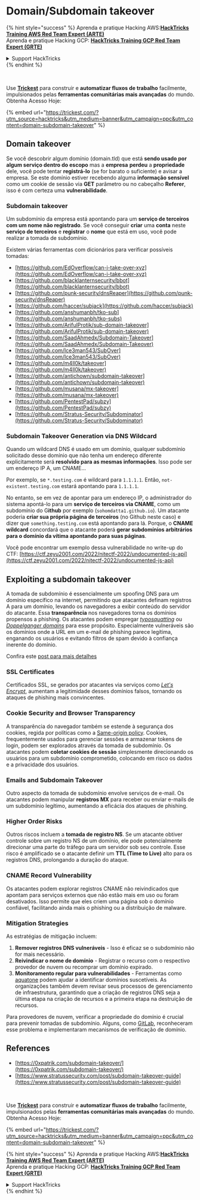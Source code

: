 # Domain/Subdomain takeover

{% hint style="success" %}
Aprenda e pratique Hacking AWS:<img src="../.gitbook/assets/arte.png" alt="" data-size="line">[**HackTricks Training AWS Red Team Expert (ARTE)**](https://training.hacktricks.xyz/courses/arte)<img src="../.gitbook/assets/arte.png" alt="" data-size="line">\
Aprenda e pratique Hacking GCP: <img src="../.gitbook/assets/grte.png" alt="" data-size="line">[**HackTricks Training GCP Red Team Expert (GRTE)**<img src="../.gitbook/assets/grte.png" alt="" data-size="line">](https://training.hacktricks.xyz/courses/grte)

<details>

<summary>Support HackTricks</summary>

* Confira os [**planos de assinatura**](https://github.com/sponsors/carlospolop)!
* **Junte-se ao** 💬 [**grupo do Discord**](https://discord.gg/hRep4RUj7f) ou ao [**grupo do telegram**](https://t.me/peass) ou **siga**-nos no **Twitter** 🐦 [**@hacktricks\_live**](https://twitter.com/hacktricks\_live)**.**
* **Compartilhe truques de hacking enviando PRs para os repositórios do** [**HackTricks**](https://github.com/carlospolop/hacktricks) e [**HackTricks Cloud**](https://github.com/carlospolop/hacktricks-cloud).

</details>
{% endhint %}

<figure><img src="../.gitbook/assets/image (48).png" alt=""><figcaption></figcaption></figure>

\
Use [**Trickest**](https://trickest.com/?utm\_source=hacktricks\&utm\_medium=text\&utm\_campaign=ppc\&utm\_term=trickest\&utm\_content=domain-subdomain-takeover) para construir e **automatizar fluxos de trabalho** facilmente, impulsionados pelas **ferramentas comunitárias mais avançadas** do mundo.\
Obtenha Acesso Hoje:

{% embed url="https://trickest.com/?utm_source=hacktricks&utm_medium=banner&utm_campaign=ppc&utm_content=domain-subdomain-takeover" %}

## Domain takeover

Se você descobrir algum domínio (domain.tld) que está **sendo usado por algum serviço dentro do escopo** mas a **empresa** **perdeu** a **propriedade** dele, você pode tentar **registrá-lo** (se for barato o suficiente) e avisar a empresa. Se este domínio estiver recebendo alguma **informação sensível** como um cookie de sessão via **GET** parâmetro ou no cabeçalho **Referer**, isso é com certeza uma **vulnerabilidade**.

### Subdomain takeover

Um subdomínio da empresa está apontando para um **serviço de terceiros com um nome não registrado**. Se você conseguir **criar** uma **conta** neste **serviço de terceiros** e **registrar** o **nome** que está em uso, você pode realizar a tomada de subdomínio.

Existem várias ferramentas com dicionários para verificar possíveis tomadas:

* [https://github.com/EdOverflow/can-i-take-over-xyz](https://github.com/EdOverflow/can-i-take-over-xyz)
* [https://github.com/blacklanternsecurity/bbot](https://github.com/blacklanternsecurity/bbot)
* [https://github.com/punk-security/dnsReaper](https://github.com/punk-security/dnsReaper)
* [https://github.com/haccer/subjack](https://github.com/haccer/subjack)
* [https://github.com/anshumanbh/tko-sub](https://github.com/anshumanbh/tko-subs)
* [https://github.com/ArifulProtik/sub-domain-takeover](https://github.com/ArifulProtik/sub-domain-takeover)
* [https://github.com/SaadAhmedx/Subdomain-Takeover](https://github.com/SaadAhmedx/Subdomain-Takeover)
* [https://github.com/Ice3man543/SubOver](https://github.com/Ice3man543/SubOver)
* [https://github.com/m4ll0k/takeover](https://github.com/m4ll0k/takeover)
* [https://github.com/antichown/subdomain-takeover](https://github.com/antichown/subdomain-takeover)
* [https://github.com/musana/mx-takeover](https://github.com/musana/mx-takeover)
* [https://github.com/PentestPad/subzy](https://github.com/PentestPad/subzy)
* [https://github.com/Stratus-Security/Subdominator](https://github.com/Stratus-Security/Subdominator)

### Subdomain Takeover Generation via DNS Wildcard

Quando um wildcard DNS é usado em um domínio, qualquer subdomínio solicitado desse domínio que não tenha um endereço diferente explicitamente será **resolvido para as mesmas informações**. Isso pode ser um endereço IP A, um CNAME...

Por exemplo, se `*.testing.com` é wildcard para `1.1.1.1`. Então, `not-existent.testing.com` estará apontando para `1.1.1.1`.

No entanto, se em vez de apontar para um endereço IP, o administrador do sistema apontá-lo para um **serviço de terceiros via CNAME**, como um subdomínio do G**ithub** por exemplo (`sohomdatta1.github.io`). Um atacante poderia **criar sua própria página de terceiros** (no Github neste caso) e dizer que `something.testing.com` está apontando para lá. Porque, o **CNAME wildcard** concordará que o atacante poderá **gerar subdomínios arbitrários para o domínio da vítima apontando para suas páginas**.

Você pode encontrar um exemplo dessa vulnerabilidade no write-up do CTF: [https://ctf.zeyu2001.com/2022/nitectf-2022/undocumented-js-api](https://ctf.zeyu2001.com/2022/nitectf-2022/undocumented-js-api)

## Exploiting a subdomain takeover

A tomada de subdomínio é essencialmente um spoofing DNS para um domínio específico na internet, permitindo que atacantes definam registros A para um domínio, levando os navegadores a exibir conteúdo do servidor do atacante. Essa **transparência** nos navegadores torna os domínios propensos a phishing. Os atacantes podem empregar [_typosquatting_](https://en.wikipedia.org/wiki/Typosquatting) ou [_Doppelganger domains_](https://en.wikipedia.org/wiki/Doppelg%C3%A4nger) para esse propósito. Especialmente vulneráveis são os domínios onde a URL em um e-mail de phishing parece legítima, enganando os usuários e evitando filtros de spam devido à confiança inerente do domínio.

Confira este [post para mais detalhes](https://0xpatrik.com/subdomain-takeover/)

### **SSL Certificates**

Certificados SSL, se gerados por atacantes via serviços como [_Let's Encrypt_](https://letsencrypt.org/), aumentam a legitimidade desses domínios falsos, tornando os ataques de phishing mais convincentes.

### **Cookie Security and Browser Transparency**

A transparência do navegador também se estende à segurança dos cookies, regida por políticas como a [Same-origin policy](https://en.wikipedia.org/wiki/Same-origin\_policy). Cookies, frequentemente usados para gerenciar sessões e armazenar tokens de login, podem ser explorados através da tomada de subdomínio. Os atacantes podem **coletar cookies de sessão** simplesmente direcionando os usuários para um subdomínio comprometido, colocando em risco os dados e a privacidade dos usuários.

### **Emails and Subdomain Takeover**

Outro aspecto da tomada de subdomínio envolve serviços de e-mail. Os atacantes podem manipular **registros MX** para receber ou enviar e-mails de um subdomínio legítimo, aumentando a eficácia dos ataques de phishing.

### **Higher Order Risks**

Outros riscos incluem a **tomada de registro NS**. Se um atacante obtiver controle sobre um registro NS de um domínio, ele pode potencialmente direcionar uma parte do tráfego para um servidor sob seu controle. Esse risco é amplificado se o atacante definir um **TTL (Time to Live)** alto para os registros DNS, prolongando a duração do ataque.

### CNAME Record Vulnerability

Os atacantes podem explorar registros CNAME não reivindicados que apontam para serviços externos que não estão mais em uso ou foram desativados. Isso permite que eles criem uma página sob o domínio confiável, facilitando ainda mais o phishing ou a distribuição de malware.

### **Mitigation Strategies**

As estratégias de mitigação incluem:

1. **Remover registros DNS vulneráveis** - Isso é eficaz se o subdomínio não for mais necessário.
2. **Reivindicar o nome de domínio** - Registrar o recurso com o respectivo provedor de nuvem ou recomprar um domínio expirado.
3. **Monitoramento regular para vulnerabilidades** - Ferramentas como [aquatone](https://github.com/michenriksen/aquatone) podem ajudar a identificar domínios suscetíveis. As organizações também devem revisar seus processos de gerenciamento de infraestrutura, garantindo que a criação de registros DNS seja a última etapa na criação de recursos e a primeira etapa na destruição de recursos.

Para provedores de nuvem, verificar a propriedade do domínio é crucial para prevenir tomadas de subdomínio. Alguns, como [GitLab](https://about.gitlab.com/2018/02/05/gitlab-pages-custom-domain-validation/), reconheceram esse problema e implementaram mecanismos de verificação de domínio.

## References

* [https://0xpatrik.com/subdomain-takeover/](https://0xpatrik.com/subdomain-takeover/)
* [https://www.stratussecurity.com/post/subdomain-takeover-guide](https://www.stratussecurity.com/post/subdomain-takeover-guide)

<figure><img src="../.gitbook/assets/image (48).png" alt=""><figcaption></figcaption></figure>

\
Use [**Trickest**](https://trickest.com/?utm\_source=hacktricks\&utm\_medium=text\&utm\_campaign=ppc\&utm\_term=trickest\&utm\_content=domain-subdomain-takeover) para construir e **automatizar fluxos de trabalho** facilmente, impulsionados pelas **ferramentas comunitárias mais avançadas** do mundo.\
Obtenha Acesso Hoje:

{% embed url="https://trickest.com/?utm_source=hacktricks&utm_medium=banner&utm_campaign=ppc&utm_content=domain-subdomain-takeover" %}

{% hint style="success" %}
Aprenda e pratique Hacking AWS:<img src="../.gitbook/assets/arte.png" alt="" data-size="line">[**HackTricks Training AWS Red Team Expert (ARTE)**](https://training.hacktricks.xyz/courses/arte)<img src="../.gitbook/assets/arte.png" alt="" data-size="line">\
Aprenda e pratique Hacking GCP: <img src="../.gitbook/assets/grte.png" alt="" data-size="line">[**HackTricks Training GCP Red Team Expert (GRTE)**<img src="../.gitbook/assets/grte.png" alt="" data-size="line">](https://training.hacktricks.xyz/courses/grte)

<details>

<summary>Support HackTricks</summary>

* Confira os [**planos de assinatura**](https://github.com/sponsors/carlospolop)!
* **Junte-se ao** 💬 [**grupo do Discord**](https://discord.gg/hRep4RUj7f) ou ao [**grupo do telegram**](https://t.me/peass) ou **siga**-nos no **Twitter** 🐦 [**@hacktricks\_live**](https://twitter.com/hacktricks\_live)**.**
* **Compartilhe truques de hacking enviando PRs para os repositórios do** [**HackTricks**](https://github.com/carlospolop/hacktricks) e [**HackTricks Cloud**](https://github.com/carlospolop/hacktricks-cloud).

</details>
{% endhint %}
